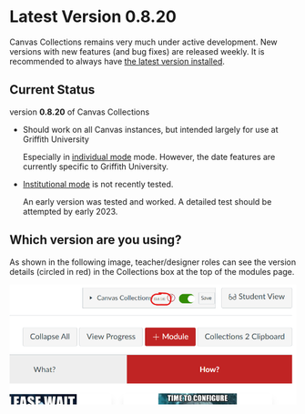 # Latest Version **0.8.20**

Canvas Collections remains very much under active development. New versions with new features (and bug fixes) are released weekly. It is recommended to always have [the latest version installed](./getting-started/install/types-pre-requisites.md).

## Current Status

version **0.8.20** of Canvas Collections

- Should work on all Canvas instances, but intended largely for use at Griffith University

    Especially in [individual mode](./getting-started/install/individual.md) mode. However, the date features are currently specific to Griffith University.

- [Institutional mode](./getting-started/install/institutional.md) is not recently tested.

	An early version was tested and worked. A detailed test should be attempted by early 2023.

## Which version are you using?

As shown in the following image, teacher/designer roles can see the version details (circled in red) in the Collections box at the top of the modules page.

![](pics/version.png)  
